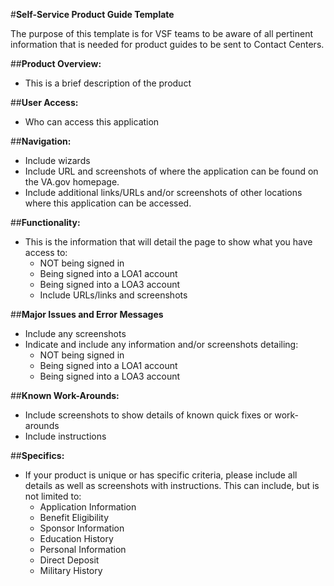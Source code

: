 #**Self-Service Product Guide Template** 

The purpose of this template is for VSF teams to be aware of all pertinent information that is needed for product guides to be sent to Contact Centers.  

##**Product Overview:**
- This is a brief description of the product

##**User Access:**
- Who can access this application

##**Navigation:**
- Include wizards
- Include URL and screenshots of where the application can be found on the VA.gov homepage.
- Include additional links/URLs and/or screenshots of other locations where this application can be accessed.

##**Functionality:**
- This is the information that will detail the page to show what you have access to:
     - NOT being signed in
     - Being signed into a LOA1 account
     - Being signed into a LOA3 account
     - Include URLs/links and screenshots

##**Major Issues and Error Messages**
- Include any screenshots
- Indicate and include any information and/or screenshots detailing:
     - NOT being signed in
     - Being signed into a LOA1 account
     - Being signed into a LOA3 account

##**Known Work-Arounds:**
- Include screenshots to show details of known quick fixes or work-arounds
- Include instructions

##**Specifics:**
- If your product is unique or has specific criteria, please include all details as well as screenshots with instructions.  This can    include, but is not limited to:
     - Application Information
     - Benefit Eligibility
     - Sponsor Information
     - Education History
     - Personal Information
     - Direct Deposit
     - Military History
 
